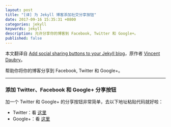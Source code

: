 ```yaml
---
layout: post
title: "[译] 为 Jekyll 博客添加社交分享按钮"
date: 2017-09-16 15:35:31 +0800
categories: jekyll
keywords: jekyll
description: 允许分享你的博客到 Facebook, Twitter 和 Google+。
published: false
---
```


本文翻译自 [Add social sharing buttons to your Jekyll blog](https://vdaubry.github.io/2014/10/20/add-social-sharing-buttons-with-jekyll/)，原作者 [Vincent Daubry](https://vdaubry.github.io)。

帮助你将你的博客分享到 Facebook, Twitter 和 Google+。

---

### 添加 Twitter、Facebook 和 Google+ 分享按钮

加一个 Twitter 和 Google+ 的分享按钮非常简单，去以下地址粘贴代码就好啦：

- Twitter：看 [这里](https://about.twitter.com/resources/buttons#tweet)
- Google+：看 [这里](https://developers.google.com/+/web/share/)

